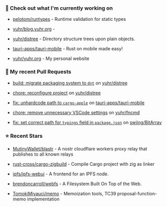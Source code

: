 ### 👷 Check out what I'm currently working on



- [pelotom/runtypes](https://github.com/pelotom/runtypes) - Runtime validation for static types

- [yuhr/blog.yuhr.org](https://github.com/yuhr/blog.yuhr.org) - 

- [yuhr/distree](https://github.com/yuhr/distree) - Directory structure trees upon plain objects.

- [tauri-apps/tauri-mobile](https://github.com/tauri-apps/tauri-mobile) - Rust on mobile made easy!

- [yuhr/yuhr.org](https://github.com/yuhr/yuhr.org) - My personal website

### 🔨 My recent Pull Requests



- [build: migrate packaging system to `dnt`](https://github.com/yuhr/distree/pull/3) on [yuhr/distree](https://github.com/yuhr/distree)

- [chore: reconfigure project](https://github.com/yuhr/distree/pull/2) on [yuhr/distree](https://github.com/yuhr/distree)

- [fix: unhardcode path to `cargo-apple`](https://github.com/tauri-apps/tauri-mobile/pull/161) on [tauri-apps/tauri-mobile](https://github.com/tauri-apps/tauri-mobile)

- [chore: remove unnecessary VSCode settings](https://github.com/yuhr/fncmd/pull/56) on [yuhr/fncmd](https://github.com/yuhr/fncmd)

- [fix: set correct path for `typings` field in `package.json`](https://github.com/swiing/BitArray/pull/30) on [swiing/BitArray](https://github.com/swiing/BitArray)

### ⭐ Recent Stars



- [MutinyWallet/blastr](https://github.com/MutinyWallet/blastr) - A nostr cloudflare workers proxy relay that publishes to all known relays

- [rust-cross/cargo-zigbuild](https://github.com/rust-cross/cargo-zigbuild) - Compile Cargo project with zig as linker

- [ipfs/ipfs-webui](https://github.com/ipfs/ipfs-webui) - A frontend for an IPFS node.

- [brendoncarroll/webfs](https://github.com/brendoncarroll/webfs) - A Filesystem Built On Top of the Web.

- [TomokiMiyauci/memo](https://github.com/TomokiMiyauci/memo) - Memoization tools, TC39 proposal-function-memo implementation
